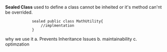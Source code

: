 **Sealed Class**
used to define a class cannot be inheited or it's method can'nt be overrided. 

                sealed public class MathUtility{
                    //implmentation
                }

why we use it 
a. Prevents Inheritance Issues
b. maintainability
c. optimzation